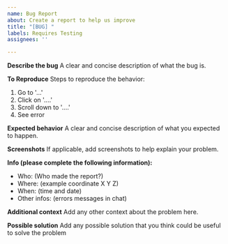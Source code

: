 ```yaml
---
name: Bug Report
about: Create a report to help us improve
title: "[BUG] "
labels: Requires Testing
assignees: ''

---
```


**Describe the bug**
A clear and concise description of what the bug is.

**To Reproduce**
Steps to reproduce the behavior:
1. Go to '...'
2. Click on '....'
3. Scroll down to '....'
4. See error

**Expected behavior**
A clear and concise description of what you expected to happen.

**Screenshots**
If applicable, add screenshots to help explain your problem.

**Info (please complete the following information):**
 - Who: (Who made the report?)
 - Where: (example coordinate X Y Z)
 - When: (time and date)
 - Other infos: (errors messages in chat)

**Additional context**
Add any other context about the problem here.

**Possible solution**
Add any possible solution that you think could be useful to solve the problem
